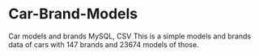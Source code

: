 # Car-Brand-Models
Car models and brands MySQL, CSV
This is a simple models and brands data of cars with 147 brands and 23674 models of those. 
